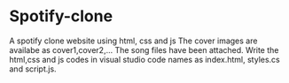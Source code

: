 # Spotify-clone
A spotify clone website using html, css and js
The cover images are availabe as cover1,cover2,...
The song files have been attached.
Write the html,css and js codes in visual studio code names as index.html, styles.cs  and script.js.
